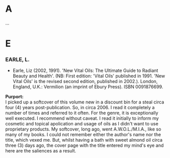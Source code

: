 # A #

...

# E #

### EARLE, L. ###

* Earle, Liz (2002, 1991). 'New Vital Oils: The Ultimate Guide to Radiant Beauty and Health'. (NB: First edition: 'Vital Oils' published in 1991. 'New Vital Oils' is the revised second edition, published in 2002.). London, England, U.K.: Vermilion (an imprint of Ebury Press). ISBN 0091876699.

**Purport:**<br>
I picked up a softcover of this volume new in a discount bin for a steal circa four (4) years post-publication. So, in circa 2006. I read it completely a number of times and referred to it often. For the genre, it is exceptionally well executed. I recommend without caveat. I read it initially to inform my cosmetic and topical apolication and usage of oils as I didn't want to use proprietary products. My softcover, long ago, went A.W.O.L./M.I.A., like so many of my books. I could not remember either the author's name nor the title, which vexed me. But, whilst having a bath with sweet almond oil circa three (3) days ago, the cover page with the title entered my mind's eye and here are the saliences as a result.





